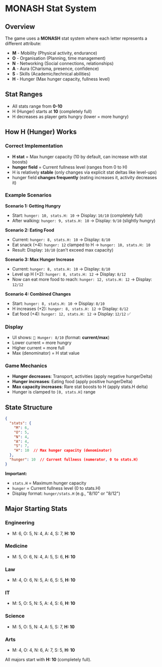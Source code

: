 # MONASH Stat System

## Overview
The game uses a **MONASH** stat system where each letter represents a different attribute:

- **M** - Mobility (Physical activity, endurance)
- **O** - Organisation (Planning, time management)
- **N** - Networking (Social connections, relationships)
- **A** - Aura (Charisma, presence, confidence)
- **S** - Skills (Academic/technical abilities)
- **H** - Hunger (Max hunger capacity, fullness level)

## Stat Ranges
- All stats range from **0-10**
- H (Hunger) starts at **10** (completely full)
- H decreases as player gets hungry (lower = more hungry)

## How H (Hunger) Works

### Correct Implementation
- **H stat** = Max hunger capacity (10 by default, can increase with stat boosts)
- **hunger field** = Current fullness level (ranges from 0 to H)
- H is relatively **stable** (only changes via explicit stat deltas like level-ups)
- hunger field **changes frequently** (eating increases it, activity decreases it)

### Example Scenarios

**Scenario 1: Getting Hungry**
- Start: `hunger: 10, stats.H: 10` → Display: `10/10` (completely full)
- After walking: `hunger: 9, stats.H: 10` → Display: `9/10` (slightly hungry)

**Scenario 2: Eating Food**
- Current: `hunger: 8, stats.H: 10` → Display: `8/10`
- Eat snack (+4): `hunger: 12` clamped to H → `hunger: 10, stats.H: 10`
- Result: Display: `10/10` (can't exceed max capacity)

**Scenario 3: Max Hunger Increase**
- Current: `hunger: 8, stats.H: 10` → Display: `8/10`
- Level up H (+2): `hunger: 8, stats.H: 12` → Display: `8/12`
- Now can eat more food to reach: `hunger: 12, stats.H: 12` → Display: `12/12`

**Scenario 4: Combined Changes**
- Start: `hunger: 8, stats.H: 10` → Display: `8/10`
- H increases (+2): `hunger: 8, stats.H: 12` → Display: `8/12`
- Eat food (+4): `hunger: 12, stats.H: 12` → Display: `12/12` ✅

### Display
- UI shows: `🍕 Hunger: 8/10` (format: **current/max**)
- Lower current = more hungry
- Higher current = more full
- Max (denominator) = H stat value

### Game Mechanics
- **Hunger decreases**: Transport, activities (apply negative hungerDelta)
- **Hunger increases**: Eating food (apply positive hungerDelta)
- **Max capacity increases**: Rare stat boosts to H (apply stats.H delta)
- Hunger is clamped to `[0, stats.H]` range

## State Structure
```json
{
  "stats": {
    "M": 6,
    "O": 5,
    "N": 4,
    "A": 4,
    "S": 7,
    "H": 10  // Max hunger capacity (denominator)
  },
  "hunger": 10  // Current fullness (numerator, 0 to stats.H)
}
```

**Important:**
- `stats.H` = Maximum hunger capacity
- `hunger` = Current fullness level (0 to stats.H)
- Display format: `hunger/stats.H` (e.g., "8/10" or "8/12")

## Major Starting Stats

### Engineering
- M: 6, O: 5, N: 4, A: 4, S: 7, **H: 10**

### Medicine  
- M: 5, O: 6, N: 4, A: 5, S: 6, **H: 10**

### Law
- M: 4, O: 6, N: 5, A: 6, S: 5, **H: 10**

### IT
- M: 5, O: 5, N: 5, A: 4, S: 6, **H: 10**

### Science
- M: 5, O: 5, N: 4, A: 5, S: 7, **H: 10**

### Arts
- M: 4, O: 4, N: 6, A: 7, S: 5, **H: 10**

All majors start with **H: 10** (completely full).
